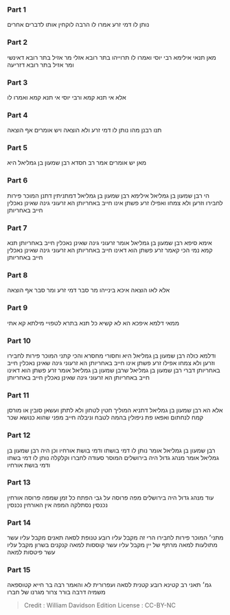 
### Part 1
נותן לו דמי זרע אמרו לו הרבה לוקחין אותו לדברים אחרים

### Part 2
מאן תנאי אילימא רבי יוסי ואמרו לו תרוייהו בתר רובא אזלי מר אזיל בתר רובא דאינשי ומר אזיל בתר רובא דזריעה

### Part 3
אלא אי תנא קמא ורבי יוסי אי תנא קמא ואמרו לו

### Part 4
תנו רבנן מהו נותן לו דמי זרע ולא הוצאה ויש אומרים אף הוצאה

### Part 5
מאן יש אומרים אמר רב חסדא רבן שמעון בן גמליאל היא

### Part 6
הי רבן שמעון בן גמליאל אילימא רבן שמעון בן גמליאל דמתניתין דתנן המוכר פירות לחבירו וזרען ולא צמחו ואפילו זרע פשתן אינו חייב באחריותן הא זרעוני גינה שאינן נאכלין חייב באחריותן

### Part 7
אימא סיפא רבן שמעון בן גמליאל אומר זרעוני גינה שאינן נאכלין חייב באחריותן תנא קמא נמי הכי קאמר זרע פשתן הוא דאינו חייב באחריותן הא זרעוני גינה שאינן נאכלין חייב באחריותן

### Part 8
אלא לאו הוצאה איכא בינייהו מר סבר דמי זרע ומר סבר אף הוצאה

### Part 9
ממאי דלמא איפכא הא לא קשיא כל תנא בתרא לטפויי מילתא קא אתי

### Part 10
ודלמא כולה רבן שמעון בן גמליאל היא וחסורי מחסרא והכי קתני המוכר פירות לחבירו וזרען ולא צמחו אפילו זרע פשתן אינו חייב באחריותן הא זרעוני גינה שאינן נאכלין חייב באחריותן דברי רבן שמעון בן גמליאל שרבן שמעון בן גמליאל אומר זרע פשתן הוא דאינו חייב באחריותן הא זרעוני גינה שאינן נאכלין חייב באחריותן

### Part 11
אלא הא רבן שמעון בן גמליאל דתניא המוליך חטין לטחון ולא לתתן ועשאן סובין או מורסן קמח לנחתום ואפאו פת ניפולין בהמה לטבח וניבלה חייב מפני שהוא כנושא שכר

### Part 12
רבן שמעון בן גמליאל אומר נותן לו דמי בושתו ודמי בושת אורחיו וכן היה רבן שמעון בן גמליאל אומר מנהג גדול היה בירושלים המוסר סעודה לחברו וקלקלה נותן לו דמי בשתו ודמי בושת אורחיו

### Part 13
עוד מנהג גדול היה בירושלים מפה פרוסה על גבי הפתח כל זמן שמפה פרוסה אורחין נכנסין נסתלקה המפה אין האורחין נכנסין

### Part 14
מתני׳ המוכר פירות לחבירו הרי זה מקבל עליו רובע טנופת לסאה תאנים מקבל עליו עשר מתולעות למאה מרתף של יין מקבל עליו עשר קוססות למאה קנקנים בשרון מקבל עליו עשר פיטסות למאה

### Part 15
גמ׳ תאני רב קטינא רובע קטנית לסאה ועפרורית לא והאמר רבה בר חייא קטוספאה משמיה דרבה בורר צרור מגרנו של חברו

>Credit : William Davidson Edition
>License : CC-BY-NC
